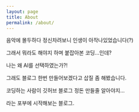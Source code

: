 ```yaml
---
layout: page
title: About
permalink: /about/
---
```


음악에 몰두하다 정신차려보니 인생이 아작나있었습니다(?)

그래서 뭐라도 해야지 하며 붙잡아본 코딩...인데?

나는 왜 AI를 선택하였는가?!


그래도 블로그 한번 만들어보겠다고 삽질 좀 해봤습니다.


코딩하는 사람이 깃허브 블로그 정돈 만들줄 알아야지...

라는 포부에 시작해보는 블로그.


[jekyll-organization]: https://github.com/jekyll
